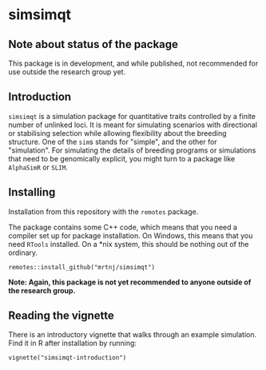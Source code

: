 # simsimqt

## Note about status of the package

This package is in development, and while published, not recommended for use
outside the research group yet.


## Introduction

`simsimqt` is a simulation package for quantitative traits controlled by a finite number of unlinked loci. It is meant for simulating scenarios with directional or stabilising selection while allowing flexibility about the breeding structure. One of the `sim`s stands for "simple", and the other for "simulation". For simulating the details of breeding programs or simulations that need to be genomically explicit, you might turn to a package like `AlphaSimR` or `SLIM`.


## Installing

Installation from this repository with the `remotes` package.

The package contains some C++ code, which means that you need a compiler set up for package installation. On Windows, this means that you need `RTools` installed. On a *nix system, this should be nothing out of the ordinary.

```
remotes::install_github("mrtnj/simsimqt")
```

**Note: Again, this package is not yet recommended to anyone outside of the research group.**


## Reading the vignette

There is an introductory vignette that walks through an example simulation. Find it in R after installation by running:

```
vignette("simsimqt-introduction")
```
